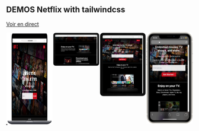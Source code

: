 

## DEMOS Netflix with tailwindcss
<a href="https://tailwindcss-netflix.herokuapp.com/" target="_blank">Voir en direct</a>

<div style="display:flex"> 
  <a href="https://tailwindcss-netflix.herokuapp.com/" target="_blank"><img height="250" src="./previews/pc.png" width="400"></a>
  <a href="https://tailwindcss-netflix.herokuapp.com/" target="_blank"><img src="./previews/tab1.png" width="400"></a>
  <a href="https://tailwindcss-netflix.herokuapp.com/" target="_blank"><img src="./previews/tab2.png" width="400"></a>
  <a href="https://tailwindcss-netflix.herokuapp.com/" target="_blank"><img src="./previews/phone.png" width="400"></a>
</div>
